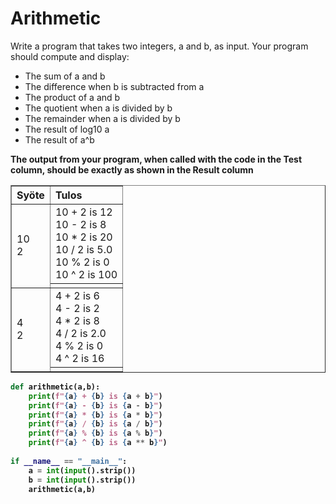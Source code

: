 # Arithmetic

Write a program that takes two integers, a and b, as input.
Your program should compute and display:
- The sum of a and b
- The difference when b is subtracted from a
- The product of a and b
- The quotient when a is divided by b
- The remainder when a is divided by b
- The result of log10 a
- The result of a^b

<strong>The output from your program, when called with the code in the Test column, should be exactly as shown in the Result column<strong>
<table border="1" style="border-collapse: collapse; text-align: left;">
  <thead>
    <tr>
      <th>Syöte</th>
      <th>Tulos</th>
    </tr>
  </thead>
  <tbody>
    <tr>
      <td rowspan="2">10<br>2</td>
      <td>
        10 + 2 is 12<br>
        10 - 2 is 8<br>
        10 * 2 is 20<br>
        10 / 2 is 5.0<br>
        10 % 2 is 0<br>
        10 ^ 2 is 100
      </td>
    </tr>
    <tr>
      <td></td>
    </tr>
    <tr>
      <td rowspan="2">4<br>2</td>
      <td>
        4 + 2 is 6<br>
        4 - 2 is 2<br>
        4 * 2 is 8<br>
        4 / 2 is 2.0<br>
        4 % 2 is 0<br>
        4 ^ 2 is 16
      </td>
    </tr>
    <tr>
      <td></td>
    </tr>
  </tbody>
</table>

````python
def arithmetic(a,b):
    print(f"{a} + {b} is {a + b}")
    print(f"{a} - {b} is {a - b}")
    print(f"{a} * {b} is {a * b}")
    print(f"{a} / {b} is {a / b}")
    print(f"{a} % {b} is {a % b}")
    print(f"{a} ^ {b} is {a ** b}")
    
if __name__ == "__main__":
    a = int(input().strip())
    b = int(input().strip())
    arithmetic(a,b)
````

